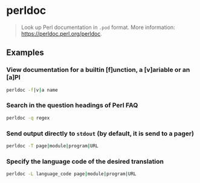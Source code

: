 # perldoc

> Look up Perl documentation in `.pod` format. More information: <https://perldoc.perl.org/perldoc>.

## Examples

### View documentation for a builtin [f]unction, a [v]ariable or an [a]PI

```bash
perldoc -f|v|a name
```

### Search in the question headings of Perl FAQ

```bash
perldoc -q regex
```

### Send output directly to `stdout` (by default, it is send to a pager)

```bash
perldoc -T page|module|program|URL
```

### Specify the language code of the desired translation

```bash
perldoc -L language_code page|module|program|URL
```
